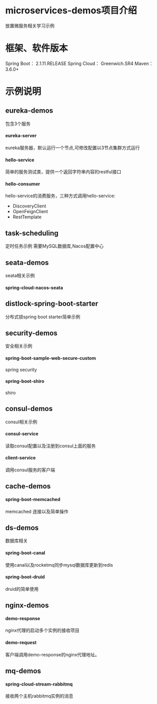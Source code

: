 # microservices-demos项目介绍

放置微服务相关学习示例

# 框架、软件版本
 Spring Boot：  2.1.11.RELEASE
 Spring Cloud： Greenwich.SR4
 Maven： 3.6.0+
 

# 示例说明

## eureka-demos

包含3个服务

#### eureka-server

eureka服务器，默认运行一个节点,可修改配置以3节点集群方式运行

#### hello-service

简单的服务测试类，提供一个返回字符串内容的restful接口


#### hello-consumer

hello-service的消费服务，三种方式调用hello-service:
* DiscoveryClient
* OpenFeignClient
* RestTemplate


## task-scheduling

定时任务示例
需要MySQL数据库,Nacos配置中心


## seata-demos
seata相关示例

#### spring-cloud-nacos-seata



## distlock-spring-boot-starter 

分布式锁spring boot starter简单示例


## security-demos
安全相关示例

#### spring-boot-sample-web-secure-custom
spring security

#### spring-boot-shiro

shiro


## consul-demos
consul相关示例

#### consul-service

读取consul配置以及注册到consul上面的服务


#### client-service
调用consul服务的客户端

## cache-demos

#### spring-boot-memcached
memcached 连接以及简单操作

 
## ds-demos
数据库相关

#### spring-boot-canal
使用canal以及rocketmq同步mysql数据库更新到redis

#### spring-boot-druid
druid的简单使用


## nginx-demos

#### demo-response
nginx代理的启动多个实例的接收项目

#### demo-request
客户端调用demo-response的nginx代理地址。


## mq-demos

#### spring-cloud-stream-rabbitmq
接收两个主机rabbitmq实例的消息















